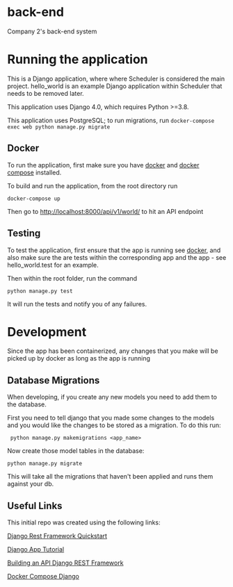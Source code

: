# back-end

Company 2's back-end system

# Running the application

This is a Django application, where where Scheduler is considered the main project.
hello_world is an example Django application within Scheduler that needs to be removed later.

This application uses Django 4.0, which requires Python >=3.8.

This application uses PostgreSQL; to run migrations, run `docker-compose exec web python manage.py migrate`

## Docker

To run the application, first make sure you have [docker](https://docs.docker.com/desktop/) and [docker compose](https://docs.docker.com/compose/install/) installed.

To build and run the application, from the root directory run

```
docker-compose up
```

Then go to [http://localhost:8000/api/v1/world/](http://localhost:8000/api/v1/world/) to hit an API endpoint

## Testing

To test the application, first ensure that the app is running see [docker](##Docker), and also make sure the are tests within the corresponding app and the app - see hello_world.test for an example.

Then within the root folder, run the command

```
python manage.py test
```

It will run the tests and notify you of any failures.

# Development

Since the app has been containerized, any changes that you make will be picked up by docker as long as the app is running

## Database Migrations

When developing, if you create any new models you need to add them to the database.

First you need to tell django that you made some changes to the models and you would like the changes to be stored as a migration.
To do this run:

```
 python manage.py makemigrations <app_name>
```

Now create those model tables in the database:

```
python manage.py migrate
```

This will take all the migrations that haven't been applied and runs them against your db.

## Useful Links

This initial repo was created using the following links:

[Django Rest Framework Quickstart](https://www.django-rest-framework.org/tutorial/quickstart/)

[Django App Tutorial](https://docs.djangoproject.com/en/4.0/intro/tutorial01/)

[Building an API Django REST Framework](https://medium.com/backticks-tildes/lets-build-an-api-with-django-rest-framework-32fcf40231e5)

[Docker Compose Django](https://docs.docker.com/samples/django/)
